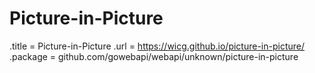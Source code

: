 # Picture-in-Picture

.title = Picture-in-Picture
.url = <https://wicg.github.io/picture-in-picture/>
.package = github.com/gowebapi/webapi/unknown/picture-in-picture
